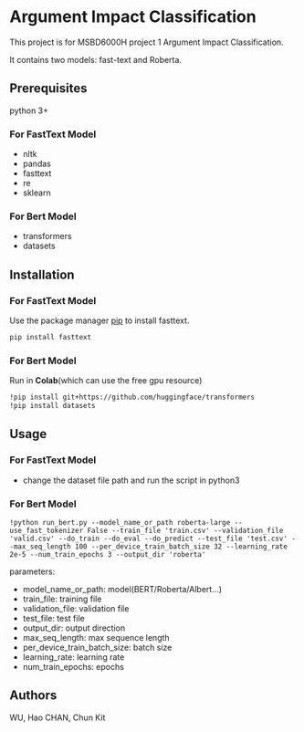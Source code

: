 
<!-- ABOUT THE PROJECT -->
# Argument Impact Classification
This project is for MSBD6000H project 1 Argument Impact Classification.

It contains two models: fast-text and Roberta.

## Prerequisites
python 3+
### For FastText Model 
* nltk
* pandas
* fasttext
* re
* sklearn
### For Bert Model
* transformers
* datasets

## Installation
### For FastText Model
Use the package manager [pip](https://pypi.org/project/fasttext/) to install fasttext.

```bash
pip install fasttext
```
### For Bert Model
Run in **Colab**(which can use the free gpu resource)
```bash
!pip install git+https://github.com/huggingface/transformers
!pip install datasets
```

## Usage
### For FastText Model
* change the dataset file path and run the script in python3
### For Bert Model
```
!python run_bert.py --model_name_or_path roberta-large --use_fast_tokenizer False --train_file 'train.csv' --validation_file 'valid.csv' --do_train --do_eval --do_predict --test_file 'test.csv' --max_seq_length 100 --per_device_train_batch_size 32 --learning_rate 2e-5 --num_train_epochs 3 --output_dir 'roberta'
```
parameters:
- model_name_or_path: model(BERT/Roberta/Albert...)
- train_file: training file
- validation_file: validation file
- test_file: test file
- output_dir: output direction
- max_seq_length: max sequence length
- per_device_train_batch_size: batch size
- learning_rate: learning rate
- num_train_epochs: epochs

## Authors
WU, Hao
CHAN, Chun Kit
